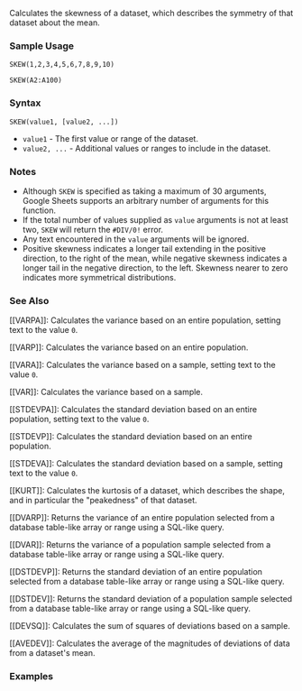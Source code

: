 Calculates the skewness of a dataset, which describes the symmetry of that dataset about the mean.

### Sample Usage

`SKEW(1,2,3,4,5,6,7,8,9,10)`

`SKEW(A2:A100)`

### Syntax

`SKEW(value1, [value2, ...])`

* `value1` - The first value or range of the dataset.
* `value2, ...` - Additional values or ranges to include in the dataset.

### Notes

* Although `SKEW` is specified as taking a maximum of 30 arguments, Google Sheets supports an arbitrary number of arguments for this function.
* If the total number of values supplied as `value` arguments is not at least two, `SKEW` will return the `#DIV/0!` error.
* Any text encountered in the `value` arguments will be ignored.
* Positive skewness indicates a longer tail extending in the positive direction, to the right of the mean, while negative skewness indicates a longer tail in the negative direction, to the left. Skewness nearer to zero indicates more symmetrical distributions.

### See Also

[[VARPA]]: Calculates the variance based on an entire population, setting text to the value `0`.

[[VARP]]: Calculates the variance based on an entire population.

[[VARA]]: Calculates the variance based on a sample, setting text to the value `0`.

[[VAR]]: Calculates the variance based on a sample.

[[STDEVPA]]: Calculates the standard deviation based on an entire population, setting text to the value `0`.

[[STDEVP]]: Calculates the standard deviation based on an entire population.

[[STDEVA]]: Calculates the standard deviation based on a sample, setting text to the value `0`.

[[KURT]]: Calculates the kurtosis of a dataset, which describes the shape, and in particular the "peakedness" of that dataset.

[[DVARP]]: Returns the variance of an entire population selected from a database table-like array or range using a SQL-like query.

[[DVAR]]: Returns the variance of a population sample selected from a database table-like array or range using a SQL-like query.

[[DSTDEVP]]: Returns the standard deviation of an entire population selected from a database table-like array or range using a SQL-like query.

[[DSTDEV]]: Returns the standard deviation of a population sample selected from a database table-like array or range using a SQL-like query.

[[DEVSQ]]: Calculates the sum of squares of deviations based on a sample.

[[AVEDEV]]: Calculates the average of the magnitudes of deviations of data from a dataset's mean.

### Examples